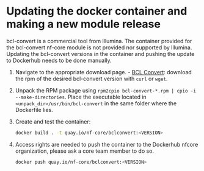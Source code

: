 # Updating the docker container and making a new module release

bcl-convert is a commercial tool from Illumina. The container provided for the bcl-convert nf-core module is not provided nor supported by Illumina. Updating the bcl-convert versions in the container and pushing the update to Dockerhub needs to be done manually.

1. Navigate to the appropriate download page. - [BCL Convert](https://support.illumina.com/sequencing/sequencing_software/bcl-convert/downloads.html): download the rpm of the desired bcl-convert version with `curl` or `wget`.
2. Unpack the RPM package using `rpm2cpio bcl-convert-*.rpm | cpio -i --make-directories`. Place the executable located in `<unpack_dir>/usr/bin/bcl-convert` in the same folder where the Dockerfile lies.
3. Create and test the container:

   ```bash
   docker build . -t quay.io/nf-core/bclconvert:<VERSION>
   ```

4. Access rights are needed to push the container to the Dockerhub nfcore organization, please ask a core team member to do so.

   ```bash
   docker push quay.io/nf-core/bclconvert:<VERSION>
   ```
